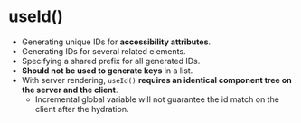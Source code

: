 # useId()

- Generating unique IDs for **accessibility attributes**.
- Generating IDs for several related elements.
- Specifying a shared prefix for all generated IDs.
- **Should not be used to generate keys** in a list.
- With server rendering, `useId()` **requires an identical component tree on the server and the client**.
  - Incremental global variable will not guarantee the id match on the client after the hydration.
